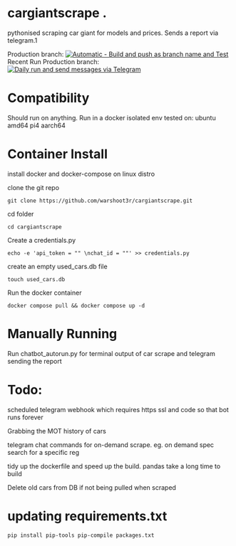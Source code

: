  # cargiantscrape .
pythonised scraping car giant for models and prices. Sends a report via telegram.1
 

Production branch: [![Automatic - Build and push as branch name and Test](https://github.com/warshoot3r/cargiantscrape/actions/workflows/build-test-master.yml/badge.svg?branch=master)](https://github.com/warshoot3r/cargiantscrape/actions/workflows/build-test-master.yml)  
Recent Run Production branch: [![Daily run and send messages via Telegram](https://github.com/warshoot3r/cargiantscrape/actions/workflows/run-master-branch.yml/badge.svg?branch=master)](https://github.com/warshoot3r/cargiantscrape/actions/workflows/run-master-branch.yml)  

# Compatibility 
Should run on anything. Run in a docker isolated env
tested on:
ubuntu amd64
pi4 aarch64


# Container Install

install docker and docker-compose on linux distro

clone the git repo
```
git clone https://github.com/warshoot3r/cargiantscrape.git
```
cd folder
```
cd cargiantscrape
```
Create a credentials.py
```
echo -e 'api_token = "" \nchat_id = ""' >> credentials.py
```

create an empty used_cars.db file
```
touch used_cars.db
```
Run the docker container
```
docker compose pull && docker compose up -d 
```


# Manually Running
Run chatbot_autorun.py for terminal output of car scrape and telegram sending the report


# Todo:
scheduled telegram webhook which requires https ssl and code so that bot runs forever

Grabbing the MOT history of cars

telegram chat commands for on-demand scrape. eg. on demand spec search for a specific reg

tidy up the dockerfile and speed up the build. pandas take a long time to build

Delete old cars from DB if not being pulled when scraped

# updating requirements.txt
`
pip install pip-tools
pip-compile packages.txt 
`
